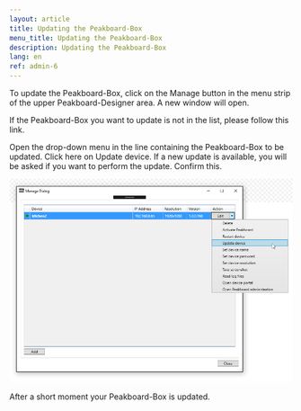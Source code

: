 ```yaml
---
layout: article
title: Updating the Peakboard-Box
menu_title: Updating the Peakboard-Box
description: Updating the Peakboard-Box
lang: en
ref: admin-6
---
```

To update the Peakboard-Box, click on the Manage button in the menu strip of the upper Peakboard-Designer area. A new window will open.

If the Peakboard-Box you want to update is not in the list, please follow this link.

Open the drop-down menu in the line containing the Peakboard-Box to be updated. Click here on Update device. If a new update is available, you will be asked if you want to perform the update. Confirm this.

![image_1](/assets/images/admin/update/aktualisieren1.png)

After a short moment your Peakboard-Box is updated.
